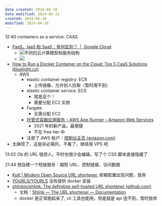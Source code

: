 ```yaml
---
date created: 2024-04-10
date modified: 2024-04-11
created: 2024-04-10
modified: 2024-04-16
---
```

12:40
containers as a service: CAAS
+ [PaaS、IaaS 和 SaaS：有何区别？  |  Google Cloud](https://cloud.google.com/learn/paas-vs-iaas-vs-saas?hl=zh-cn)
	+ ![不同的云计算模型和服务结构](https://lh3.googleusercontent.com/Zpw-v4ZOiAkbLm9ARSl68tGaZFYsFsz1ABwRbl8Cj_ozj12jCTPmgVGKBARz3Xwum1CUsMQ7Hog=e14-rj-sc0xffffff-h1000-w1000)
	+ ![](https://substackcdn.com/image/fetch/w_1456,c_limit,f_auto,q_auto:good,fl_progressive:steep/https%3A%2F%2Fsubstack-post-media.s3.amazonaws.com%2Fpublic%2Fimages%2Fbb384f75-2fbb-4c5b-9d5e-b97557d02f33_1572x1894.png)
+ [How to Run a Docker Container on the Cloud: Top 5 CaaS Solutions (bluelight.co)](https://bluelight.co/blog/how-to-run-a-docker-container-on-the-cloud)
	+ AWS
		+ elastic container registry: ECR
			+ 上传镜像，允许别人拉取（暂时用不到）
		+ elastic container service: ECS
			+ 就是这个！
			+ 需要分配 EC2 实例
		+ Fargate
			+ 无需分配 EC2
		+ [托管式容器应用服务 – AWS App Runner – Amazon Web Services](https://aws.amazon.com/cn/apprunner/)
			+ 2021 年的新产品，最便捷
			+ 不在 free tier 中
		+ 注册了 AWS 帐户：[控制台主页 (amazon.com)](https://ap-southeast-2.console.aws.amazon.com/console/home?region=ap-southeast-2#)
+ 太麻烦了，这是非必需的，不看了，继续用 VPS 吧

13:02
Ob 的 URL 很烦人，平时也很少会编辑，写了个 CSS 脚本直接隐藏了

21:44
想自建一个短链服务：缩短 URL、控制链接、访问数据
+ [Kutt | Modern Open Source URL shortener.](https://kutt.it/) 邮箱配置出现问题，放弃
+ [YOURLS/YOURLS](https://github.com/YOURLS/YOURLS) 没有提供 docker 安装
+ [shlinkio/shlink: The definitive self-hosted URL shortener (github.com)](https://github.com/shlinkio/shlink?tab=readme-ov-file)
	+ 文档：[Shlink — The URL shortener — Documentation](https://shlink.io/documentation/install-docker-image/)
	+ docker 是正常跑起来了, cli 工具也能用，但是就是 api 连不到，暂时放弃


